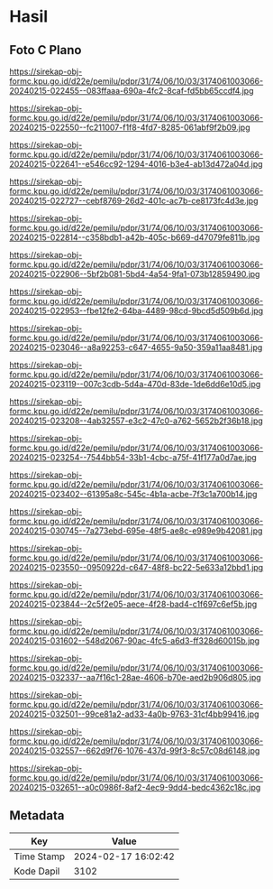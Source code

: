 # Hasil

## Foto C Plano

https://sirekap-obj-formc.kpu.go.id/d22e/pemilu/pdpr/31/74/06/10/03/3174061003066-20240215-022455--083ffaaa-690a-4fc2-8caf-fd5bb65ccdf4.jpg

https://sirekap-obj-formc.kpu.go.id/d22e/pemilu/pdpr/31/74/06/10/03/3174061003066-20240215-022550--fc211007-f1f8-4fd7-8285-061abf9f2b09.jpg

https://sirekap-obj-formc.kpu.go.id/d22e/pemilu/pdpr/31/74/06/10/03/3174061003066-20240215-022641--e546cc92-1294-4016-b3e4-ab13d472a04d.jpg

https://sirekap-obj-formc.kpu.go.id/d22e/pemilu/pdpr/31/74/06/10/03/3174061003066-20240215-022727--cebf8769-26d2-401c-ac7b-ce8173fc4d3e.jpg

https://sirekap-obj-formc.kpu.go.id/d22e/pemilu/pdpr/31/74/06/10/03/3174061003066-20240215-022814--c358bdb1-a42b-405c-b669-d47079fe811b.jpg

https://sirekap-obj-formc.kpu.go.id/d22e/pemilu/pdpr/31/74/06/10/03/3174061003066-20240215-022906--5bf2b081-5bd4-4a54-9fa1-073b12859490.jpg

https://sirekap-obj-formc.kpu.go.id/d22e/pemilu/pdpr/31/74/06/10/03/3174061003066-20240215-022953--fbe12fe2-64ba-4489-98cd-9bcd5d509b6d.jpg

https://sirekap-obj-formc.kpu.go.id/d22e/pemilu/pdpr/31/74/06/10/03/3174061003066-20240215-023046--a8a92253-c647-4655-9a50-359a11aa8481.jpg

https://sirekap-obj-formc.kpu.go.id/d22e/pemilu/pdpr/31/74/06/10/03/3174061003066-20240215-023119--007c3cdb-5d4a-470d-83de-1de6dd6e10d5.jpg

https://sirekap-obj-formc.kpu.go.id/d22e/pemilu/pdpr/31/74/06/10/03/3174061003066-20240215-023208--4ab32557-e3c2-47c0-a762-5652b2f36b18.jpg

https://sirekap-obj-formc.kpu.go.id/d22e/pemilu/pdpr/31/74/06/10/03/3174061003066-20240215-023254--7544bb54-33b1-4cbc-a75f-41f177a0d7ae.jpg

https://sirekap-obj-formc.kpu.go.id/d22e/pemilu/pdpr/31/74/06/10/03/3174061003066-20240215-023402--61395a8c-545c-4b1a-acbe-7f3c1a700b14.jpg

https://sirekap-obj-formc.kpu.go.id/d22e/pemilu/pdpr/31/74/06/10/03/3174061003066-20240215-030745--7a273ebd-695e-48f5-ae8c-e989e9b42081.jpg

https://sirekap-obj-formc.kpu.go.id/d22e/pemilu/pdpr/31/74/06/10/03/3174061003066-20240215-023550--0950922d-c647-48f8-bc22-5e633a12bbd1.jpg

https://sirekap-obj-formc.kpu.go.id/d22e/pemilu/pdpr/31/74/06/10/03/3174061003066-20240215-023844--2c5f2e05-aece-4f28-bad4-c1f697c6ef5b.jpg

https://sirekap-obj-formc.kpu.go.id/d22e/pemilu/pdpr/31/74/06/10/03/3174061003066-20240215-031602--548d2067-90ac-4fc5-a6d3-ff328d60015b.jpg

https://sirekap-obj-formc.kpu.go.id/d22e/pemilu/pdpr/31/74/06/10/03/3174061003066-20240215-032337--aa7f16c1-28ae-4606-b70e-aed2b906d805.jpg

https://sirekap-obj-formc.kpu.go.id/d22e/pemilu/pdpr/31/74/06/10/03/3174061003066-20240215-032501--99ce81a2-ad33-4a0b-9763-31cf4bb99416.jpg

https://sirekap-obj-formc.kpu.go.id/d22e/pemilu/pdpr/31/74/06/10/03/3174061003066-20240215-032557--662d9f76-1076-437d-99f3-8c57c08d6148.jpg

https://sirekap-obj-formc.kpu.go.id/d22e/pemilu/pdpr/31/74/06/10/03/3174061003066-20240215-032651--a0c0986f-8af2-4ec9-9dd4-bedc4362c18c.jpg


## Metadata

| Key        | Value               |
| ---------- | ------------------- |
| Time Stamp | 2024-02-17 16:02:42 |
| Kode Dapil | 3102                |



